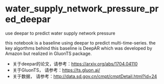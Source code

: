 # water_supply_network_pressure_pred_deepar
use deepar to predict water supply network pressure 

this notebook is a baseline using deepar to predict multi-time-series.
the key algorthms behind this baseline is DeepAR which was developed by Amazon but realized in GluonTS package.
* 关于deepar的论文，请参考：https://arxiv.org/abs/1704.04110
* 关于GluonTS， 请参考：https://ts.gluon.ai/
* 关于数据， 请参考：http://data.sd.gov.cn/cmpt/cmptDetail.html?id=24

